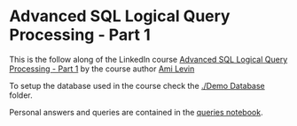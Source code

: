 # Advanced SQL Logical Query Processing - Part 1

This is the follow along of the LinkedIn course [Advanced SQL Logical Query Processing - Part 1](https://www.linkedin.com/learning/advanced-sql-logical-query-processing-part-1/)
by the course author [Ami Levin](https://www.linkedin.com/learning/instructors/ami-levin)

To setup the database used in the course check the [./Demo Database](./Demo%20Database/) folder.

Personal answers and queries are contained in the [queries notebook](./queries.ipynb).
